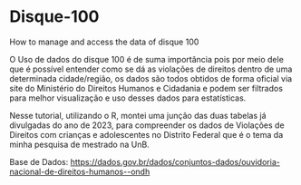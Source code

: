 # Disque-100
How to manage and access the data of disque 100 

O Uso de dados do disque 100 é de suma importância pois por meio dele que é possível entender como se dá as violações de direitos dentro de uma determinada cidade/região, os dados são todos obtidos de forma oficial via site do Ministério do Direitos Humanos e Cidadania e podem ser filtrados para melhor visualização e uso desses dados para estatísticas.

Nesse tutorial, utilizando o R, montei uma junção das duas tabelas já divulgadas do ano de 2023, para compreender os dados de Violações de Direitos com crianças e adolescentes no Distrito Federal que é o tema da minha pesquisa de mestrado na UnB.

Base de Dados: https://dados.gov.br/dados/conjuntos-dados/ouvidoria-nacional-de-direitos-humanos--ondh


